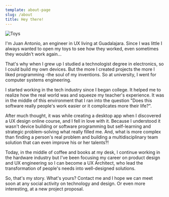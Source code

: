```yaml
---
template: about-page
slug: /about
title: Hey there!
---
```


![Toys](/assets/jantonioavalos-picture.jpg "@jantonioavalos")

I'm Juan Antonio, an engineer in UX living at Guadalajara. Since I was little I always wanted to open my toys to see how they worked, even sometimes they wouldn't work again...

That's why when I grew up I studied a technologist degree in electronics, so I could build my own devices. But the more I created projects the more I liked programming -the soul of my inventions. So at university, I went for computer systems engineering.

I started working in the tech industry since I began college. It helped me to realize how the real world was and squeeze my teacher's experience. It was in the middle of this environment that I ran into the question "Does this software really people's work easier or it complicates more their life?".

After much thought, it was while creating a desktop app when I discovered a UX design online course, and I fell in love with it. Because I understood it wasn't device building or software programming but self-learning and strategic problem-solving what really filled me. And, what is more complex than finding a person's real problem and building a multidisciplinary team solution that can even improve his or her talents?!

Today, in the middle of coffee and books at my desk, I continue working in the hardware industry but I've been focusing my career on product design and UX engineering so I can become a UX Architect, who lead the transformation of people's needs into well-designed solutions.

So, that's my story. What's yours? Contact me and I hope we can meet soon at any social activity on technology and design. Or even more interesting, at a new project proposal.
